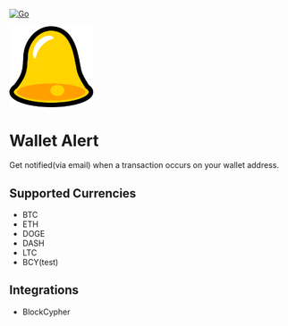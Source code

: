 [![Go](https://github.com/oluwakeye-john/wallet-alert/actions/workflows/go.yml/badge.svg)](https://github.com/oluwakeye-john/wallet-alert/actions/workflows/go.yml)

<img src="static/images/bell.svg" width="150px" />

# Wallet Alert

Get notified(via email) when a transaction occurs on your wallet address.

## Supported Currencies

- BTC
- ETH
- DOGE
- DASH
- LTC
- BCY(test)

## Integrations

- BlockCypher
